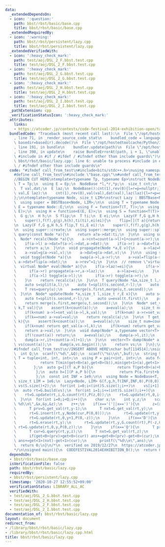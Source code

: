 ```yaml
---
data:
  _extendedDependsOn:
  - icon: ':question:'
    path: bbst/rbst/basic/base.cpp
    title: bbst/rbst/basic/base.cpp
  _extendedRequiredBy:
  - icon: ':warning:'
    path: bbst/rbst/persistent/lazy.cpp
    title: bbst/rbst/persistent/lazy.cpp
  _extendedVerifiedWith:
  - icon: ':heavy_check_mark:'
    path: test/aoj/DSL_2_F.bbst.test.cpp
    title: test/aoj/DSL_2_F.bbst.test.cpp
  - icon: ':heavy_check_mark:'
    path: test/aoj/DSL_2_G.bbst.test.cpp
    title: test/aoj/DSL_2_G.bbst.test.cpp
  - icon: ':heavy_check_mark:'
    path: test/aoj/DSL_2_H.bbst.test.cpp
    title: test/aoj/DSL_2_H.bbst.test.cpp
  - icon: ':heavy_check_mark:'
    path: test/aoj/DSL_2_I.bbst.test.cpp
    title: test/aoj/DSL_2_I.bbst.test.cpp
  _pathExtension: cpp
  _verificationStatusIcon: ':heavy_check_mark:'
  attributes:
    links:
    - https://atcoder.jp/contests/code-festival-2014-exhibition-open/tasks/code_festival_exhibition_b
  bundledCode: "Traceback (most recent call last):\n  File \"/opt/hostedtoolcache/Python/3.9.0/x64/lib/python3.9/site-packages/onlinejudge_verify/documentation/build.py\"\
    , line 71, in _render_source_code_stat\n    bundled_code = language.bundle(stat.path,\
    \ basedir=basedir).decode()\n  File \"/opt/hostedtoolcache/Python/3.9.0/x64/lib/python3.9/site-packages/onlinejudge_verify/languages/cplusplus.py\"\
    , line 191, in bundle\n    bundler.update(path)\n  File \"/opt/hostedtoolcache/Python/3.9.0/x64/lib/python3.9/site-packages/onlinejudge_verify/languages/cplusplus_bundle.py\"\
    , line 398, in update\n    raise BundleErrorAt(path, i + 1, \"unable to process\
    \ #include in #if / #ifdef / #ifndef other than include guards\")\nonlinejudge_verify.languages.cplusplus_bundle.BundleErrorAt:\
    \ bbst/rbst/basic/lazy.cpp: line 6: unable to process #include in #if / #ifdef\
    \ / #ifndef other than include guards\n"
  code: "#ifndef call_from_test\n#include<bits/stdc++.h>\nusing namespace std;\n\n\
    #define call_from_test\n#include \"base.cpp\"\n#undef call_from_test\n\n#endif\n\
    //BEGIN CUT HERE\ntemplate<typename Tp, typename Ep>\nstruct NodeBase{\n  using\
    \ T = Tp;\n  using E = Ep;\n  NodeBase *l,*r,*p;\n  size_t cnt;\n  bool rev;\n\
    \  T val,dat;\n  E laz;\n  NodeBase():cnt(1),rev(0){l=r=p=nullptr;}\n  NodeBase(T\
    \ val,E laz):\n    cnt(1),rev(0),val(val),dat(val),laz(laz){l=r=p=nullptr;}\n\
    };\n\ntemplate<typename Node, size_t LIM>\nstruct Lazy : BBSTBase<Node, LIM>{\n\
    \  using super = BBSTBase<Node, LIM>;\n\n  using T = typename Node::T;\n  using\
    \ E = typename Node::E;\n\n  using F = function<T(T, T)>;\n  using G = function<T(T,\
    \ E)>;\n  using H = function<E(E, E)>;\n  using S = function<T(T)>;\n\n  F f;\n\
    \  G g;\n  H h;\n  S flip;\n  T ti;\n  E ei;\n\n  Lazy(F f,G g,H h,T ti,E ei):\n\
    \    super(),f(f),g(g),h(h),ti(ti),ei(ei){\n    flip=[](T a){return a;};\n  }\n\
    \n  Lazy(F f,G g,H h,S flip,T ti,E ei):\n    super(),f(f),g(g),h(h),flip(flip),ti(ti),ei(ei){}\n\
    \n  using super::create;\n  using super::merge;\n  using super::split;\n\n  T\
    \ query(const Node *a){\n    return a?a->dat:ti;\n  }\n\n  using super::count;\n\
    \  Node* recalc(Node *a){\n    a->cnt=count(a->l)+1+count(a->r);\n    a->dat=a->val;\n\
    \    if(a->l) a->dat=f(a->l->dat,a->dat);\n    if(a->r) a->dat=f(a->dat,a->r->dat);\n\
    \    return a;\n  }\n\n  void propagate(Node *a,E v){\n    a->laz=h(a->laz,v);\n\
    \    a->val=g(a->val,v);\n    a->dat=g(a->dat,v);\n  }\n\n  using super::toggle;\n\
    \  void toggle(Node *a){\n    swap(a->l,a->r);\n    a->val=flip(a->val);\n   \
    \ a->dat=flip(a->dat);\n    a->rev^=1;\n  }\n\n  // remove \"virtual\" for optimization\n\
    \  virtual Node* eval(Node* a){\n    if(a->laz!=ei){\n      if(a->l) propagate(a->l,a->laz);\n\
    \      if(a->r) propagate(a->r,a->laz);\n      a->laz=ei;\n    }\n    if(a->rev){\n\
    \      if(a->l) toggle(a->l);\n      if(a->r) toggle(a->r);\n      a->rev=false;\n\
    \    }\n    return recalc(a);\n  }\n\n  T query(Node *&a,size_t l,size_t r){\n\
    \    auto s=split(a,l);\n    auto t=split(s.second,r-l);\n    auto u=t.first;\n\
    \    T res=query(u);\n    a=merge(s.first,merge(u,t.second));\n    return res;\n\
    \  }\n\n  Node* update(Node *a,size_t l,size_t r,E x){\n    auto s=split(a,l);\n\
    \    auto t=split(s.second,r-l);\n    auto u=eval(t.first);\n    propagate(u,x);\n\
    \    return merge(s.first,merge(u,t.second));\n  }\n\n  Node* set_val(Node *a,size_t\
    \ k,T val){\n    assert(k<count(a));\n    a=eval(a);\n    size_t num=count(a->l);\n\
    \    if(k<num) a->l=set_val(a->l,k,val);\n    if(k>num) a->r=set_val(a->r,k-(num+1),val);\n\
    \    if(k==num) a->val=val;\n    return recalc(a);\n  }\n\n  T get_val(Node *a,size_t\
    \ k){\n    assert(k<count(a));\n    a=eval(a);\n    size_t num=count(a->l);\n\
    \    if(k<num) return get_val(a->l,k);\n    if(k>num) return get_val(a->r,k-(num+1));\n\
    \    return a->val;\n  }\n\n  void dump(Node* a,typename vector<T>::iterator it){\n\
    \    if(!count(a)) return;\n    a=eval(a);\n    dump(a->l,it);\n    *(it+count(a->l))=a->val;\n\
    \    dump(a->r,it+count(a->l)+1);\n  }\n\n  vector<T> dump(Node* a){\n    vector<T>\
    \ vs(count(a));\n    dump(a,vs.begin());\n    return vs;\n  }\n};\n//END CUT HERE\n\
    #ifndef call_from_test\n//INSERT ABOVE HERE\nchar buf[114514];\nsigned CODEFESTIVAL2014EXHIBITION_B(){\n\
    \  int Q;\n  scanf(\"%d\",&Q);\n  scanf(\"%s\\n\",buf);\n  string S(buf);\n  using\
    \ T = tuple<int, int, int>;\n  using P = pair<int, int>;\n  auto f=[](T a,T b){\n\
    \           return T(min(get<0>(a),get<0>(b)),min(get<1>(a),get<1>(b)),0);\n \
    \        };\n  auto g=[](T a,P b){\n           return T(get<0>(a)+b.first,get<1>(a)+b.second,get<2>(a));\n\
    \         };\n  auto h=[](P a,P b){\n           return P(a.first+b.first,a.second+b.second);\n\
    \         };\n  const int INF = 1e9;\n\n  using Node = NodeBase<T, P>;\n  constexpr\
    \ size_t LIM = 1e6;\n  Lazy<Node, LIM> G(f,g,h,T(INF,INF,0),P(0,0));\n\n  vector<Node>\
    \ vs(S.size()+2);\n  for(int i=0;i<(int)S.size();i++)\n    vs[i+1].val=T(0,0,S[i]=='('?1:-1);\n\
    \n  auto rt=G.build(vs);\n  for(int i=1;i<=(int)S.size();i++){\n    int z=get<2>(G.get_val(rt,i));\n\
    \    rt=G.update(rt,i,G.count(rt),P(z,0));\n    rt=G.update(rt,0,i+1,P(0,-z));\n\
    \  }\n\n  for(int i=0;i<Q;i++){\n    char x;\n    int y,z;\n    scanf(\"%c %d\
    \ %d\\n\",&x,&y,&z);\n    z++;\n    if(x=='('||x==')'){\n      z=(x=='('?1:-1);\n\
    \      T prv=G.get_val(rt,y-1);\n      T nxt=G.get_val(rt,y);\n      T cur(get<0>(prv),get<1>(nxt),z);\n\
    \      rt=G.insert(rt,y,Node(cur,P(0,0)));\n      rt=G.update(rt,y,G.count(rt),P(z,0));\n\
    \      rt=G.update(rt,0,y+1,P(0,-z));\n    }\n\n    if(x=='D'){\n      z=get<2>(G.get_val(rt,y));\n\
    \      rt=G.erase(rt,y);\n      rt=G.update(rt,y,G.count(rt),P(-z,0));\n     \
    \ rt=G.update(rt,0,y,P(0,z));\n    }\n\n    if(x=='Q'){\n      T prv=G.get_val(rt,y-1);\n\
    \      T cur=G.query(rt,y,z);\n      T nxt=G.get_val(rt,z);\n      int ans=0;\n\
    \      if(get<0>(prv)>get<0>(cur)) ans+=get<0>(prv)-get<0>(cur);\n      if(get<1>(nxt)>get<1>(cur))\
    \ ans+=get<1>(nxt)-get<1>(cur);\n      printf(\"%d\\n\",ans);\n    }\n  }\n\n\
    \  return 0;\n}\n/*\n  verified on 2019/12/27\n  https://atcoder.jp/contests/code-festival-2014-exhibition-open/tasks/code_festival_exhibition_b\n\
    */\n\nsigned main(){\n  CODEFESTIVAL2014EXHIBITION_B();\n  return 0;\n}\n#endif\n"
  dependsOn:
  - bbst/rbst/basic/base.cpp
  isVerificationFile: false
  path: bbst/rbst/basic/lazy.cpp
  requiredBy:
  - bbst/rbst/persistent/lazy.cpp
  timestamp: '2020-10-27 12:55:52+09:00'
  verificationStatus: LIBRARY_ALL_AC
  verifiedWith:
  - test/aoj/DSL_2_G.bbst.test.cpp
  - test/aoj/DSL_2_H.bbst.test.cpp
  - test/aoj/DSL_2_F.bbst.test.cpp
  - test/aoj/DSL_2_I.bbst.test.cpp
documentation_of: bbst/rbst/basic/lazy.cpp
layout: document
redirect_from:
- /library/bbst/rbst/basic/lazy.cpp
- /library/bbst/rbst/basic/lazy.cpp.html
title: bbst/rbst/basic/lazy.cpp
---
```

